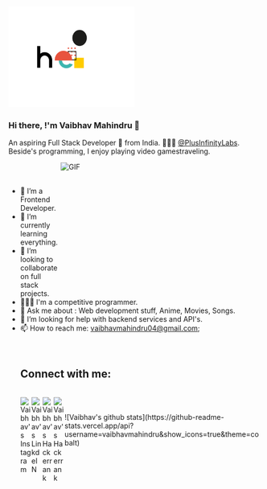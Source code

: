 <img src="https://github.com/vaibhavmahindru/vaibhavmahindru/blob/master/hello.gif" alt="alt text" width="250" height="200" />

### Hi there, !'m Vaibhav Mahindru 👋

An aspiring Full Stack Developer 🚀 from India. 👨🏽‍💻 [@PlusInfinityLabs](#). Beside's programming, I enjoy playing video gamestraveling.

<img align="right" alt="GIF" src="https://media2.giphy.com/media/l41lI4bYmcsPJX9Go/giphy.gif?cid=ecf05e47haz0zlt3djhwvqlgy5rksiskd6797m5v6pskrtvc&rid=giphy.gif" width="400" height="250" />
<br><br>

- 🔭 I’m a Frontend Developer.
- 🧠 I’m currently learning everything.
- 👯 I’m looking to collaborate on full stack projects.
- 👨🏽‍💻 I'm a competitive programmer.
- 💬 Ask me about : Web development stuff, Anime, Movies, Songs.
- 🤔 I’m looking for help with backend services and API's.
- 📫 How to reach me: vaibhavmahindru04@gmail.com;
  <br><br>
  <br>
  ## Connect with me:
    <br>
  <a href="https://www.instagram.com/vaibhav_mahindru/">
    <img align="left" alt="Vaibhav's Instagram" width="22px" src="https://cdn.jsdelivr.net/npm/simple-icons@v3/icons/instagram.svg" />
  </a>
  <a href="https://www.linkedin.com/in/vaibhav-mahindru-845604175/">
    <img align="left" alt="Vaibhav's LinkdeIN" width="22px" src="https://cdn.jsdelivr.net/npm/simple-icons@v3/icons/linkedin.svg" />
  </a>
  <a href="https://www.hackerrank.com/vaibhumahindru27">
    <img align="left" alt="Vaibhav's Hackerrank" width="22px" src="https://cdn.jsdelivr.net/npm/simple-icons@3.1.0/icons/hackerrank.svg" />
  </a>
  <a href="https://www.codechef.com/users/vaibhav2704">
    <img align="left" alt="Vaibhav's Hackerrank" width="22px" src="https://cdn.jsdelivr.net/npm/simple-icons@v3/icons/codechef.svg" />
  </a>

<br/>
  ![Vaibhav's github stats](https://github-readme-stats.vercel.app/api?username=vaibhavmahindru&show_icons=true&theme=cobalt)
  <br>
